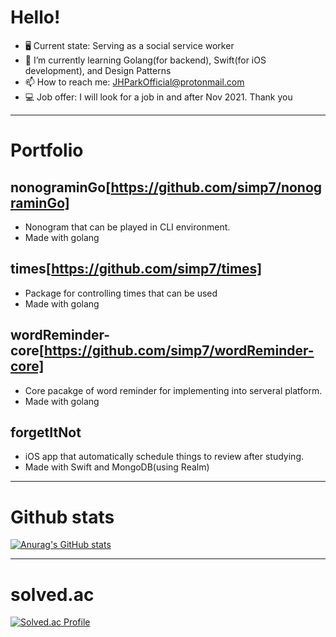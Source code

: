 # Hello!

- 🖥 Current state: Serving as a social service worker
- 🌱 I’m currently learning Golang(for backend), Swift(for iOS development), and Design Patterns
- 📫 How to reach me: JHParkOfficial@protonmail.com
- 💻 Job offer: I will look for a job in and after Nov 2021. Thank you

-------
# Portfolio

## nonograminGo[https://github.com/simp7/nonograminGo]
- Nonogram that can be played in CLI environment.
- Made with golang

## times[https://github.com/simp7/times]
- Package for controlling times that can be used
- Made with golang

## wordReminder-core[https://github.com/simp7/wordReminder-core]
- Core pacakge of word reminder for implementing into serveral platform.
- Made with golang

## forgetItNot
- iOS app that automatically schedule things to review after studying.
- Made with Swift and MongoDB(using Realm)

-------
# Github stats

[![Anurag's GitHub stats](https://github-readme-stats.vercel.app/api?username=simp7)](https://github.com/anuraghazra/github-readme-stats)

-------
# solved.ac

[![Solved.ac Profile](http://mazassumnida.wtf/api/v2/generate_badge?boj=bypro97)](https://solved.ac/bypro97/)
